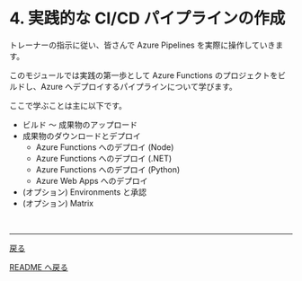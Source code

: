 # 4. 実践的な CI/CD パイプラインの作成

トレーナーの指示に従い、皆さんで Azure Pipelines を実際に操作していきます。

このモジュールでは実践の第一歩として Azure Functions のプロジェクトをビルドし、Azure へデプロイするパイプラインについて学びます。

ここで学ぶことは主に以下です。

- ビルド ～ 成果物のアップロード
- 成果物のダウンロードとデプロイ
  - Azure Functions へのデプロイ (Node)
  - Azure Functions へのデプロイ (.NET)
  - Azure Functions へのデプロイ (Python)
  - Azure Web Apps へのデプロイ
- (オプション) Environments と承認
- (オプション) Matrix

<br>

---

[戻る](./3_create-pipeline.md)

[README へ戻る](../README.md)
